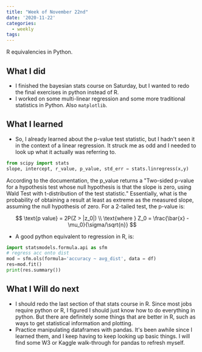 ```yaml
---
title: "Week of November 22nd"
date: '2020-11-22'
categories:
  - weekly
tags:
---
```

R equivalencies in Python.


## What I did

- I finished the bayesian stats course on Saturday, but I wanted to redo the final exercises in python instead of R.
- I worked on some multi-linear regression and some more traditional statistics in Python. Also `matplotlib`.

## What I learned

- So, I already learned about the p-value test statistic, but I hadn't seen it in the context of a linear regression. It struck me as odd and I needed to look up what it actually was referring to.

```python
from scipy import stats
slope, intercept, r_value, p_value, std_err = stats.linregress(x,y)
```

According to the documentation, the p_value returns a "Two-sided p-value for a hypothesis test whose null hypothesis is that the slope is zero, using Wald Test with t-distribution of the test statistic." Essentially, what is the probability of obtaining a result at least as extreme as the measured slope, assuming the null hypothesis of zero. For a 2-tailed test, the p-value is:

$$
\text{p value} = 2P(Z > |z_0|) \\
\text{where } Z_0 = \frac{\bar{x} - \mu_0}{\sigma/\sqrt{n}}
$$

- A good python equivalent to regression in R, is:

```python
import statsmodels.formula.api as sfm
# regress acc onto dist
mod = sfm.ols(formula='accuracy ~ avg_dist', data = df) 
res=mod.fit()
print(res.summary())
```

## What I Will do next

- I should redo the last section of that stats course in R. Since most jobs require python or R, I figured I should just know how to do everything in python. But there are definitely some things that are better in R, such as ways to get statistical information and plotting.
- Practice manipulating dataframes with pandas. It's been awhile since I learned them, and I keep having to keep looking up basic things. I will find some W3 or Kaggle walk-through for pandas to refresh myself.
